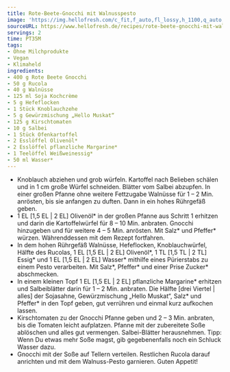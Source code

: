 ```yaml
---
title: Rote-Beete-Gnocchi mit Walnusspesto
image: 'https://img.hellofresh.com/c_fit,f_auto,fl_lossy,h_1100,q_auto,w_2600/hellofresh_s3/image/rote-beete-gnocchi-mit-walnusspesto-64889e1a.jpg'
sourceURL: https://www.hellofresh.de/recipes/rote-beete-gnocchi-mit-walnusspesto-62f6758133a206bff406343c
servings: 2
time: PT35M
tags:
- Ohne Milchprodukte
- Vegan
- Klimaheld
ingredients:
- 400 g Rote Beete Gnocchi
- 50 g Rucola
- 40 g Walnüsse
- 125 ml Soja Kochcrème
- 5 g Hefeflocken
- 1 Stück Knoblauchzehe
- 5 g Gewürzmischung „Hello Muskat“
- 125 g Kirschtomaten
- 10 g Salbei
- 1 Stück Ofenkartoffel
- 2 Esslöffel Olivenöl*
- 2 Esslöffel pflanzliche Margarine*
- 1 Teelöffel Weißweinessig*
- 50 ml Wasser*
---
```


- Knoblauch abziehen und grob würfeln.  Kartoffel nach Belieben schälen und in 1 cm große Würfel schneiden.  Blätter vom Salbei abzupfen.  In einer großen Pfanne ohne weitere Fettzugabe Walnüsse für 1 – 2 Min. anrösten, bis sie anfangen zu duften. Dann in ein hohes Rührgefäß geben.
- 1 EL [1,5 EL | 2 EL] Olivenöl\* in der großen Pfanne aus Schritt 1 erhitzen und darin die Kartoffelwürfel für 8 – 10 Min. anbraten.  Gnocchi hinzugeben und für weitere 4 – 5 Min. anrösten. Mit Salz\* und Pfeffer\* würzen.  Währenddessen mit dem Rezept fortfahren.
- In dem hohen Rührgefäß Walnüsse, Hefeflocken, Knoblauchwürfel, Hälfte des Rucolas, 1 EL [1,5 EL | 2 EL] Olivenöl\*, 1 TL [1,5 TL | 2 TL] Essig\* und 1 EL [1,5 EL | 2 EL]  Wasser\* mithilfe eines Pürierstabs zu einem Pesto verarbeiten. Mit Salz\*, Pfeffer\* und einer Prise Zucker\* abschmecken.
- In einem kleinen Topf 1 EL [1,5 EL | 2 EL] pflanzliche Margarine\* erhitzen und Salbeiblätter darin für 1 – 2 Min. anbraten. Die Hälfte [drei Viertel | alles] der Sojasahne, Gewürzmischung „Hello Muskat“, Salz\* und Pfeffer\* in den Topf geben, gut verrühren und einmal kurz aufkochen lassen.
- Kirschtomaten zu der Gnocchi Pfanne geben und 2 – 3 Min. anbraten, bis die Tomaten leicht aufplatzen.  Pfanne mit der zubereitete Soße ablöschen und alles gut vermengen. Salbei-Blätter herausnehmen. Tipp: Wenn Du etwas mehr Soße magst, gib gegebenenfalls noch ein Schluck Wasser dazu.
- Gnocchi mit der Soße auf Tellern verteilen. Restlichen Rucola darauf anrichten und mit dem Walnuss-Pesto garnieren.  Guten Appetit!
